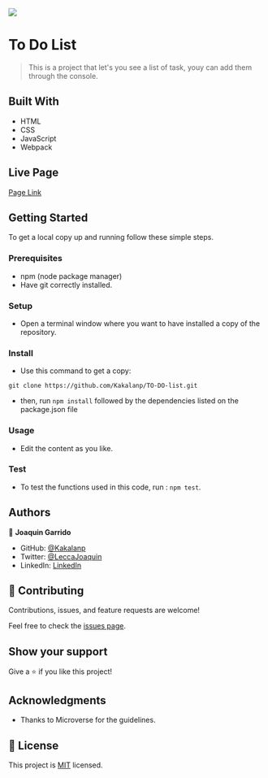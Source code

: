 ![](https://img.shields.io/badge/Microverse-blueviolet)

# To Do List

> This is a project that let's you see a list of task, youy can add them through the console.


## Built With

- HTML
- CSS
- JavaScript
- Webpack

## Live Page

[Page Link](https://kakalanp.github.io/TO-DO-list/dist/)


## Getting Started

To get a local copy up and running follow these simple steps.

### Prerequisites

- npm (node package manager)
- Have git correctly installed.

### Setup

- Open a terminal window where you want to have installed a copy of the repository.

### Install

- Use this command to get a copy:
```
git clone https://github.com/Kakalanp/TO-DO-list.git
```

- then, run `npm install` followed by the dependencies listed on the package.json file
### Usage

- Edit the content as you like.

### Test

- To test the functions used in this code, run : `npm test`.

## Authors

👤 **Joaquin Garrido**

- GitHub: [@Kakalanp](https://github.com/Kakalanp)
- Twitter: [@LeccaJoaquin](https://twitter.com/LeccaJoaquin)
- LinkedIn: [LinkedIn](https://www.linkedin.com/in/joaquín-garrido-lecca-zanetti-623583204)


## 🤝 Contributing

Contributions, issues, and feature requests are welcome!

Feel free to check the [issues page](../../issues/).

## Show your support

Give a ⭐️ if you like this project!

## Acknowledgments

- Thanks to Microverse for the guidelines.


## 📝 License

This project is [MIT](./MIT.md) licensed.
